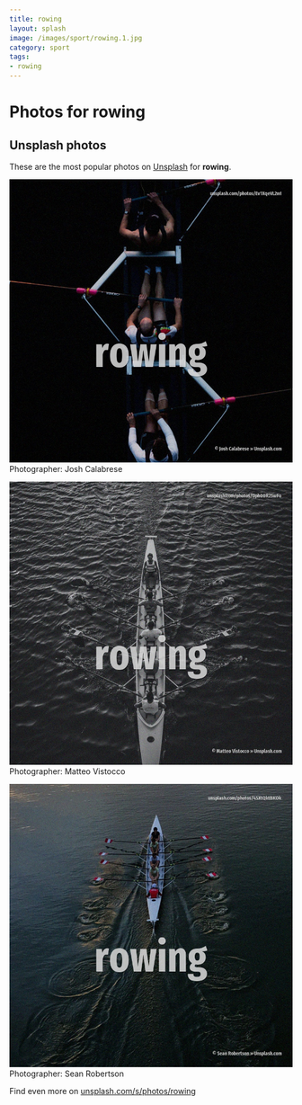 ```yaml
---
title: rowing
layout: splash
image: /images/sport/rowing.1.jpg
category: sport
tags:
- rowing
---
```

# Photos for rowing
 
## Unsplash photos
These are the most popular photos on [Unsplash](https://unsplash.com) for **rowing**.
 
![rowing](/images/sport/rowing.1.jpg)
Photographer:  Josh Calabrese
 
![rowing](/images/sport/rowing.2.jpg)
Photographer:  Matteo Vistocco
 
![rowing](/images/sport/rowing.3.jpg)
Photographer:  Sean Robertson
 
Find even more on [unsplash.com/s/photos/rowing](https://unsplash.com/s/photos/rowing)
 
